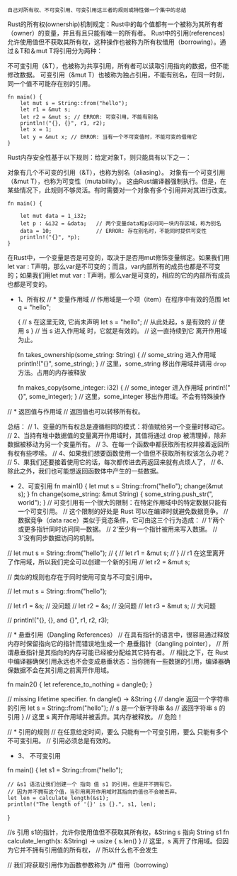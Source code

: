 `自己对所有权、不可变引用、可变引用这三者的规则或特性做一个集中的总结`


Rust的所有权(ownership)机制规定：Rust中的每个值都有一个被称为其所有者（owner）的变量，并且有且只能有唯一的所有者。
Rust中的引用(references)允许使用值但不获取其所有权，这种操作也被称为所有权借用（borrowing）。通过＆T和＆mut T将引用分为两种：

不可变引用（&T），也被称为共享引用，所有者可以读取引用指向的数据，但不能修改数据。
可变引用（&mut T）也被称为独占引用，不能有别名，在同一时刻，同一个值不可能存在别的引用。

```
fn main() {
    let mut s = String::from("hello");
    let r1 = &mut s;
    let r2 = &mut s; // ERROR: 可变引用，不能有别名
    println!("{}, {}", r1, r2);
    let x = 1;
    let y = &mut x; // ERROR: 当有一个不可变值时，不能可变的借用它
}
```
Rust内存安全性基于以下规则：给定对象T，则只能具有以下之一：

对象有几个不可变的引用（&T），也称为别名（aliasing）。
对象有一个可变引用（&mut T），也称为可变性（mutability）。
这由Rust编译器强制执行。但是，在某些情况下，此规则不够灵活。有时需要对一个对象有多个引用并对其进行改变。
```
fn main() {
			
    let mut data = 1_i32;
    let p : &i32 = &data;	// 两个变量data和p访问同一块内存区域，称为别名
    data = 10;				// ERROR: 存在别名时，不能同时提供可变性
    println!("{}", *p);
}
```
在Rust中，一个变量是否是可变的，取决于是否用mut修饰变量绑定。如果我们用let var : T声明，那么var是不可变的；而且，var内部所有的成员也都是不可变的；如果我们用let mut var : T声明，那么var是可变的，相应的它的内部所有成员也都是可变的。



* 1、所有权
 // * 变量作用域
    // 作用域是一个项（item）在程序中有效的范围
    let q = "hello";

    {
        // s 在这里无效, 它尚未声明
        let s = "hello"; // 从此处起，s 是有效的
                         // 使用 s
    }
    // 当 s 进入作用域 时，它就是有效的。
    // 这一直持续到它 离开作用域 为止。


    fn takes_ownership(some_string: String) {
        // some_string 进入作用域
        println!("{}", some_string);
    } // 这里，some_string 移出作用域并调用 `drop` 方法。占用的内存被释放

    fn makes_copy(some_integer: i32) {
        // some_integer 进入作用域
        println!("{}", some_integer);
    } // 这里，some_integer 移出作用域。不会有特殊操作

// * 返回值与作用域
// 返回值也可以转移所有权。

总结：
// 1、变量的所有权总是遵循相同的模式：将值赋给另一个变量时移动它。
// 2、当持有堆中数据值的变量离开作用域时，其值将通过 drop 被清理掉，除非数据被移动为另一个变量所有。
// 3、在每一个函数中都获取所有权并接着返回所有权有些啰嗦。
// 4、如果我们想要函数使用一个值但不获取所有权该怎么办呢？
// 5、果我们还要接着使用它的话，每次都传进去再返回来就有点烦人了，
// 6、除此之外，我们也可能想返回函数体中产生的一些数据。


* 2、可变引用
fn main1() {
    let mut s = String::from("hello");
    change(&mut s);
}
fn change(some_string: &mut String) {
    some_string.push_str(", world");
}
// 可变引用有一个很大的限制：在特定作用域中的特定数据只能有一个可变引用。
// 这个限制的好处是 Rust 可以在编译时就避免数据竞争。
// 数据竞争（data race）类似于竞态条件，它可由这三个行为造成：
// 1'两个或更多指针同时访问同一数据。
// 2'至少有一个指针被用来写入数据。
// 3'没有同步数据访问的机制。

// let mut s = String::from("hello");
// {
//     let r1 = &mut s;
// } // r1 在这里离开了作用域，所以我们完全可以创建一个新的引用
// let r2 = &mut s;

// 类似的规则也存在于同时使用可变与不可变引用中。

// let mut s = String::from("hello");

// let r1 = &s; // 没问题
// let r2 = &s; // 没问题
// let r3 = &mut s; // 大问题

// println!("{}, {}, and {}", r1, r2, r3);

// * 悬垂引用（Dangling References）
// 在具有指针的语言中，很容易通过释放内存时保留指向它的指针而错误地生成一个 悬垂指针（dangling pointer），
// 所谓悬垂指针是其指向的内存可能已经被分配给其它持有者。
// 相比之下，在 Rust 中编译器确保引用永远也不会变成悬垂状态：当你拥有一些数据的引用，编译器确保数据不会在其引用之前离开作用域。

fn main2() {
    let reference_to_nothing = dangle();
}

// missing lifetime specifier.
fn dangle() -> &String {
    // dangle 返回一个字符串的引用
    let s = String::from("hello"); // s 是一个新字符串
    &s // 返回字符串 s 的引用
} // 这里 s 离开作用域并被丢弃。其内存被释放。
  // 危险！

// * 引用的规则
// 在任意给定时间，要么 只能有一个可变引用，要么 只能有多个不可变引用。
// 引用必须总是有效的。


* 3、 不可变引用

fn main() {
    let s1 = String::from("hello");

    // &s1 语法让我们创建一个 指向 值 s1 的引用，但是并不拥有它。
    // 因为并不拥有这个值，当引用离开作用域时其指向的值也不会被丢弃。
    let len = calculate_length(&s1);
    println!("The length of '{}' is {}.", s1, len);
}

//s 引用 s1的指针，允许你使用值但不获取其所有权，&String s 指向 String s1
fn calculate_length(s: &String) -> usize {
    s.len()
} // 这里，s 离开了作用域。但因为它并不拥有引用值的所有权，
  // 所以什么也不会发生

//   我们将获取引用作为函数参数称为 //* 借用（borrowing）
